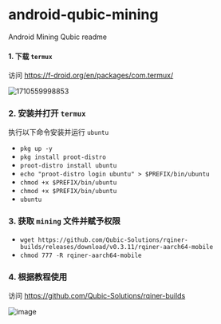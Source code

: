 # android-qubic-mining
Android Mining Qubic readme


#### 1. 下载 `termux`
访问 https://f-droid.org/en/packages/com.termux/

![1710559998853](https://github.com/wannaQac/android-qubic-mining/assets/46772692/e4fc5c15-b3e6-4609-b277-d6a0012eace3)


### 2. 安装并打开 `termux`
执行以下命令安装并运行 `ubuntu`
* `pkg up -y`
* `pkg install proot-distro`
* `proot-distro install ubuntu`
* `echo "proot-distro login ubuntu" > $PREFIX/bin/ubuntu`
* `chmod +x $PREFIX/bin/ubuntu`
* `chmod +x $PREFIX/bin/ubuntu`
* `ubuntu`

### 3. 获取 `mining` 文件并赋予权限
* `wget https://github.com/Qubic-Solutions/rqiner-builds/releases/download/v0.3.11/rqiner-aarch64-mobile`
* `chmod 777 -R rqiner-aarch64-mobile`

### 4. 根据教程使用
访问 https://github.com/Qubic-Solutions/rqiner-builds

![image](https://github.com/wannaQac/android-qubic-mining/assets/46772692/cb585bce-7407-4bf2-ba8b-41d4e2266d2c)
